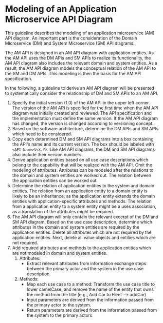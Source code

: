 # Modeling of an Application Microservice API Diagram

This guideline describes the modeling of an application microservice (AM) API diagram. An important part is the consideration of the Domain Microservice (DM) and System Microservice (SM) API diagrams.

The AM API is designed in an AM API diagram with application entities. As the AM API uses the DM APIs and SM APIs to realize its functionality, the AM API diagram also includes the relevant domain and system entities. As a result, the AM API diagram models the conceptual relation of the AM API to the SM and DM APIs. This modeling is then the basis for the AM API specification.

In the following, a guideline to derive an AM API diagram will be presented to systematically consider the relationship of DM and SM APIs to an AM API.

1. Specify the initial version (1.0) of the AM API in the upper left corner. The version of the AM API is specified for the first time when the AM API diagram was initially created and reviewed. The API specification and the implementation must define the same version. If the AM API diagram has changed, the version is changed according to versioning concept.
2. Based on the software architecture, determine the DM APIs and SM APIs which need to be considered.
3. Copy each determined DM and SM API diagrams into a box containing the API's name and its current version. The box should be labeled with `<API-Name>V<X.Y>`. Like AM API diagrams, the DM and SM API diagrams also include their version numbers.
4. Derive application entities based on all use case descriptions which belong to the capability that will be realized with the AM API. Omit the modeling of attributes. Attributes can be modeled after the relations to the domain and system entities are worked out. The relation between the application entities can be worked out.
5. Determine the relation of application entities to the system and domain entities. The relation from an application entity to a domain entity is likely to be an inheritance, as the application entity extends the domain entities with application-specific attributes and methods. The relation from a application entity to a system entity might be a uses association, as a translation of the attributes might be required.
6. The AM API diagram will only contain the relevant excerpt of the DM and SM API diagram. Based on the use case description, determine which attributes in the domain and system entities are required by the application entities. Delete all attributes which are not required by the application entities. Next, delete all value objects and entities which are not required.
7. Add required attributes and methods to the application entities which are not modeled in domain and system entities.
   1. Attributes:
      - Extract relevant attributes from information exchange steps between the primary actor and the system in the use case description.
   2. Methods:
      - Map each use case to a method: Transform the use case title to lower camelCase, and remove the name of the entity that owns the method from the title (e.g., Add Car to Fleet --> addCar)
      - Input parameters are derived from the information passed from the primary actor to the system.
      - Return parameters are derived from the information passed from the system to the primary actors